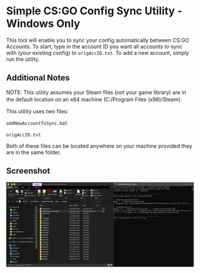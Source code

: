 
# Simple CS:GO Config Sync Utility - Windows Only

This tool will enable you to sync your config automatically between CS:GO Accounts. To start, type in the account ID  you want all accounts to sync with (your existing config) to `origAccID.txt`. To add a new account, simply run the utility. 


## Additional Notes
NOTE: This utility assumes your Steam files (not your game library) are in the default location on an x64 machine (C:/Program Files (x86)/Steam).
ㅤ

This utility uses two files:

`addNewAccountToSync.bat`

`origAccID.txt`

Both of these files can be located anywhere on your machine provided they are in the same folder.


## Screenshot

![Screenshot](preview.png)

